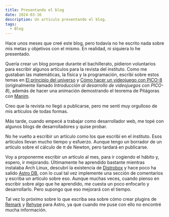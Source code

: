 ```yaml
---
title: Presentando el blog
date: 2024-03-16
description: Un artículo presentando el blog.
tags:
  - Blog
---
```


Hace unos meses que creé este blog, pero todavía no he escrito nada sobre mis metas y objetivos con el mismo. En realidad, ni siquiera lo he presentado.

Quería crear un blog porque durante el bachillerato, pidieron voluntarios para escribir algunos artículos para la revista del instituto. Como me gustaban las matemáticas, la física y la programación, escribí sobre estos temas en [El principio del universo](/2023-03-07-el-principio-del-universo) y [Cómo hacer un videojuego con PICO-8](/2023-03-06-como-hacer-un-videojuego-con-pico-8) (originalmente llamado _Introducción al desarrollo de videojuegos con PICO-8_), además de hacer una animación demostrando el teorema de Pitágoras con [Manim](https://www.manim.community).

Creo que la revista no llegó a publicarse, pero me sentí muy orgulloso de mis artículos de todas formas.

Más tarde, cuando empecé a trabajar como desarrollador web, me topé con algunos blogs de desarrolladores y quise probar.

No he vuelto a escribir un artículo como los que escribí en el instituto. Esos artículos llevan mucho tiempo y esfuerzo. Aunque tengo un borrador de un artículo sobre el cálculo de $\pi$ de Newton, pero tardará en publicarse.

Voy a proponerme escribir un artículo al mes, para ir cogiendo el hábito y, espero, ir mejorando. Últimamente he aprendido bastante mientras instalaba Arch Linux, descubrí la existencia de [Distrobox](https://github.com/89luca89/distrobox) y hace poco ha salido [Astro DB](https://astro.build/db/), con lo cual tal vez implemente una sección de comentarios y escriba un artículo sobre eso. Aunque muchas veces, cuando pienso en escribir sobre algo que he aprendido, me cuesta un poco enfocarlo y desarrollarlo. Pero supongo que eso mejorará con el tiempo.

Tal vez lo próximo sobre lo que escriba sea sobre cómo crear plugins de [Remark](https://github.com/remarkjs/remark) y [Rehype](https://github.com/remarkjs/remark-rehype) para Astro, ya que cuando me puse con ello no encontré mucha información.
